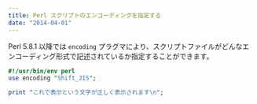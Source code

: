 ```yaml
---
title: Perl スクリプトのエンコーディングを指定する
date: "2014-04-01"
---
```


Perl 5.8.1 以降では `encoding` プラグマにより、スクリプトファイルがどんなエンコーディング形式で記述されているか指定することができます。

```perl
#!/usr/bin/env perl
use encoding "Shift_JIS";

print "これで表示という文字が正しく表示されます\n";
```

